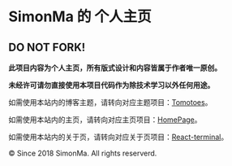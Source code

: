 SimonMa 的 个人主页
======================

DO NOT FORK!
------------

**此项目内容为个人主页，所有版式设计和内容皆属于作者唯一原创。**  

**未经许可请勿直接使用本项目代码作为除技术学习以外任何用途。**

如需使用本站内的博客主题，请转向对应主题项目：[Tomotoes](https://github.com/tomotoes/hexo-theme-tomotoes)。

如需使用本站内的主页，请转向对应主页项目：[HomePage](https://github.com/tomotoes/homepage)。

如需使用本站内的关于页，请转向对应关于页项目：[React-terminal](https://github.com/tomotoes/react-terminal)。

© Since 2018 SimonMa. All rights reserverd.
